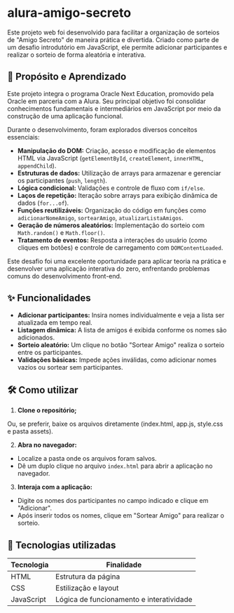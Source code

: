# alura-amigo-secreto

Este projeto web foi desenvolvido para facilitar a organização de sorteios de "Amigo Secreto" de maneira prática e divertida. Criado como parte de um desafio introdutório em JavaScript, ele permite adicionar participantes e realizar o sorteio de forma aleatória e interativa.

## 🚀 Propósito e Aprendizado

Este projeto integra o programa Oracle Next Education, promovido pela Oracle em parceria com a Alura. Seu principal objetivo foi consolidar conhecimentos fundamentais e intermediários em JavaScript por meio da construção de uma aplicação funcional.

Durante o desenvolvimento, foram explorados diversos conceitos essenciais:

- **Manipulação do DOM:** Criação, acesso e modificação de elementos HTML via JavaScript (`getElementById`, `createElement`, `innerHTML`, `appendChild`).
- **Estruturas de dados:** Utilização de arrays para armazenar e gerenciar os participantes (`push`, `length`).
- **Lógica condicional:** Validações e controle de fluxo com `if/else`.
- **Laços de repetição:** Iteração sobre arrays para exibição dinâmica de dados (`for...of`).
- **Funções reutilizáveis:** Organização do código em funções como `adicionarNomeAmigo`, `sortearAmigo`, `atualizarListaAmigos`.
- **Geração de números aleatórios:** Implementação do sorteio com `Math.random()` e `Math.floor()`.
- **Tratamento de eventos:** Resposta a interações do usuário (como cliques em botões) e controle de carregamento com `DOMContentLoaded`.

Este desafio foi uma excelente oportunidade para aplicar teoria na prática e desenvolver uma aplicação interativa do zero, enfrentando problemas comuns do desenvolvimento front-end.

## ✨ Funcionalidades

- **Adicionar participantes:** Insira nomes individualmente e veja a lista ser atualizada em tempo real.
- **Listagem dinâmica:** A lista de amigos é exibida conforme os nomes são adicionados.
- **Sorteio aleatório:** Um clique no botão "Sortear Amigo" realiza o sorteio entre os participantes.
- **Validações básicas:** Impede ações inválidas, como adicionar nomes vazios ou sortear sem participantes.

## 🛠️ Como utilizar

1. **Clone o repositório;**

Ou, se preferir, baixe os arquivos diretamente (index.html, app.js, style.css e pasta assets).

2. **Abra no navegador:**

- Localize a pasta onde os arquivos foram salvos.
- Dê um duplo clique no arquivo `index.html` para abrir a aplicação no navegador.

3. **Interaja com a aplicação:**

- Digite os nomes dos participantes no campo indicado e clique em "Adicionar".
- Após inserir todos os nomes, clique em "Sortear Amigo" para realizar o sorteio.

## 🧪 Tecnologias utilizadas

| Tecnologia | Finalidade |
|------------|------------|
| HTML       | Estrutura da página |
| CSS        | Estilização e layout |
| JavaScript | Lógica de funcionamento e interatividade |
